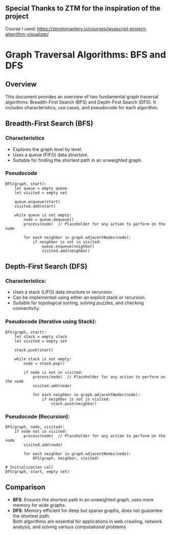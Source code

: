 ## Special Thanks to ZTM for the inspiration of the project
Course I used: https://zerotomastery.io/courses/javascript-project-algorithm-visualizer/
# Graph Traversal Algorithms: BFS and DFS

## Overview
This document provides an overview of two fundamental graph traversal algorithms: Breadth-First Search (BFS) and Depth-First Search (DFS). It includes characteristics, use cases, and pseudocode for each algorithm.

## Breadth-First Search (BFS)

### Characteristics
- Explores the graph level by level.
- Uses a queue (FIFO) data structure.
- Suitable for finding the shortest path in an unweighted graph.

### Pseudocode
```pseudo
BFS(graph, start):
    let queue = empty queue
    let visited = empty set
    
    queue.enqueue(start)
    visited.add(start)
    
    while queue is not empty:
        node = queue.dequeue()
        process(node)  // Placeholder for any action to perform on the node
        
        for each neighbor in graph.adjacentNodes(node):
            if neighbor is not in visited:
                queue.enqueue(neighbor)
                visited.add(neighbor)
```

## Depth-First Search (DFS)

### Characteristics:
- Uses a stack (LIFO) data structure or recursion.
- Can be implemented using either an explicit stack or recursion.
- Suitable for topological sorting, solving puzzles, and checking connectivity.

### Pseudocode (Iterative using Stack):
```pseudo
DFS(graph, start):
    let stack = empty stack
    let visited = empty set
    
    stack.push(start)
    
    while stack is not empty:
        node = stack.pop()
        
        if node is not in visited:
            process(node)  // Placeholder for any action to perform on the node
            visited.add(node)
            
            for each neighbor in graph.adjacentNodes(node):
                if neighbor is not in visited:
                    stack.push(neighbor)
```

### Pseudocode (Recursion):
```pseudo
DFS(graph, node, visited):
    if node not in visited:
        process(node)  // Placeholder for any action to perform on the node
        visited.add(node)
        
        for each neighbor in graph.adjacentNodes(node):
            DFS(graph, neighbor, visited)

# Initialization call
DFS(graph, start, empty set)
```

## Comparison
- **BFS**: Ensures the shortest path in an unweighted graph, uses more memory for wide graphs.
- **DFS**: Memory efficient for deep but sparse graphs, does not guarantee the shortest path. <br>
Both algorithms are essential for applications in web crawling, network analysis, and solving various computational problems
